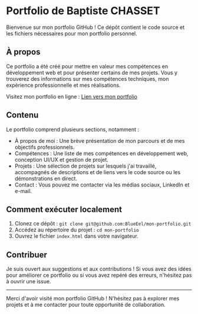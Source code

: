 # Portfolio de Baptiste CHASSET

Bienvenue sur mon portfolio GitHub ! Ce dépôt contient le code source et les fichiers nécessaires pour mon portfolio personnel.

## À propos

Ce portfolio a été créé pour mettre en valeur mes compétences en développement web et pour présenter certains de mes projets. Vous y trouverez des informations sur mes compétences techniques, mon expérience professionnelle et mes réalisations.

Visitez mon portfolio en ligne : [Lien vers mon portfolio]([https://blueeel.github.io/mon-portfolio/])

## Contenu

Le portfolio comprend plusieurs sections, notamment :

- À propos de moi : Une brève présentation de mon parcours et de mes objectifs professionnels.
- Compétences : Une liste de mes compétences en développement web, conception UI/UX et gestion de projet.
- Projets : Une sélection de projets sur lesquels j'ai travaillé, accompagnés de descriptions et de liens vers le code source ou les démonstrations en direct.
- Contact : Vous pouvez me contacter via les médias sociaux, LinkedIn et e-mail.

## Comment exécuter localement

1. Clonez ce dépôt : `git clone git@github.com:BlueEel/mon-portfolio.git`
2. Accédez au répertoire du projet : `cd mon-portfolio`
3. Ouvrez le fichier `index.html` dans votre navigateur.

## Contribuer

Je suis ouvert aux suggestions et aux contributions ! Si vous avez des idées pour améliorer ce portfolio ou si vous avez repéré des erreurs, n'hésitez pas à ouvrir une issue.

---

Merci d'avoir visité mon portfolio GitHub ! N'hésitez pas à explorer mes projets et à me contacter pour toute opportunité de collaboration.
